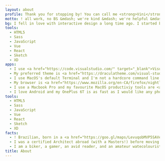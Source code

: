 ```yaml
---
layout: about
profile: Thank you for stopping by! You can call me <strong>Vini</strong> and I love building experiences for the web. I believe everything we do together should be accessible and inclusive.
motto: ! all work, no BS &mdash; we're kind &mdash; we're helpful &mdash; we respect each other's time &mdash; we build something to be proud of &mdash; <a href="https://www.ruinedby.design/" target="blank">Ruined by Design</a>
bg: I fell in love with interactive design a long time ago. I started building simple websites for friends and family using Flash when I was 17 years old, using a very rudimentary implementation of ActionScript2 I had learned by myself. Since then, I expanded my interests and broadened my skillset, but the drive behind all that is still pretty much the same.
tools:
  - HTML5
  - Sass
  - JavaScript
  - Vue
  - React
  - Sketch
  - XD
apps:
  - I use <a href="https://code.visualstudio.com/" target="_blank">Visual Studio Code</a> for all things web related and I love it. I've used Atom before but I think VSCode is just faster and easier to customize
  - My preferred theme is <a href="https://draculatheme.com/visual-studio-code/" target="_blank">Dracula</a> with <a href="https://github.com/tonsky/FiraCode" target="_blank">Fira Code</a>
  - I use MacOS's default Terminal and I'm not a hardcore command line user, but I love <a href="https://gist.github.com/irazasyed/5987629" target="_blank">using aliases</a> and I can't recommend them enough
  - My browser is <a href="https://www.mozilla.org/en-CA/firefox/nightly/all/" target="_blank">Firefox Nightly</a> because I love their developer tools and the fact that it doesn't eat up so much battery (I'm looking at you, Chrome) 
  - I use a Macbook Pro and my favourite MacOS productiviy tools are <a href="https://apps.apple.com/us/app/copyclip-clipboard-history/id595191960?mt=12" target="_blank">Copyclip</a> and <a href="https://magnet.crowdcafe.com/" target="_blank">Magnet</a>. Being a Windows user for most of my life, the window snapping feature is a must
  - I love Android and my OnePlus 6T is as fast as I would like any phone to be
tools:
  - HTML5
  - Sass
  - JavaScript
  - Vue
  - React
  - Sketch
  - XD
facts: 
  - ! Brazilian, born in a <a href="https://goo.gl/maps/LevuqobMVP5SAVeP8" target="blank">tiny little town</a> amid the Atlantic Rainforest, grandson of farmers, and proud of every single tiny victory I've accomplished.
  - I was a certified Architect abroad (with a Masters!) before moving to the Creative Technology field. I carry a lot of analytical thinking and design strategy/planning from the great experiences I had back then.
  - I am a biker, a gamer, an avid reader, and an amateur watecolourist. 
title: About
---
```

